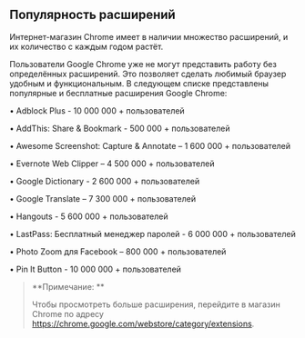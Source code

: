 ## Популярность расширений

Интернет-магазин Chrome имеет в наличии множество расширений, и их количество с каждым годом растёт.

Пользователи Google Chrome уже не могут представить работу без определённых расширений. Это позволяет сделать любимый браузер удобным и функциональным. В следующем списке представлены популярные и бесплатные расширения Google Chrome:

• Adblock Plus - 10 000 000 + пользователей

• AddThis: Share & Bookmark - 500 000 + пользователей

• Awesome Screenshot: Capture & Annotate – 1 600 000 + пользователей

• Evernote Web Clipper – 4 500 000 + пользователей

• Google Dictionary - 2 600 000 + пользователей

• Google Translate – 7 300 000 + пользователей

• Hangouts - 5 600 000 + пользователей

• LastPass: Бесплатный менеджер паролей - 6 000 000 + пользователей

• Photo Zoom для Facebook – 800 000 + пользователей

• Pin It Button - 10 000 000 + пользователей

> **Примечание:**
>
> Чтобы просмотреть больше расширения, перейдите в магазин Chrome по адресу https://chrome.google.com/webstore/category/extensions.



